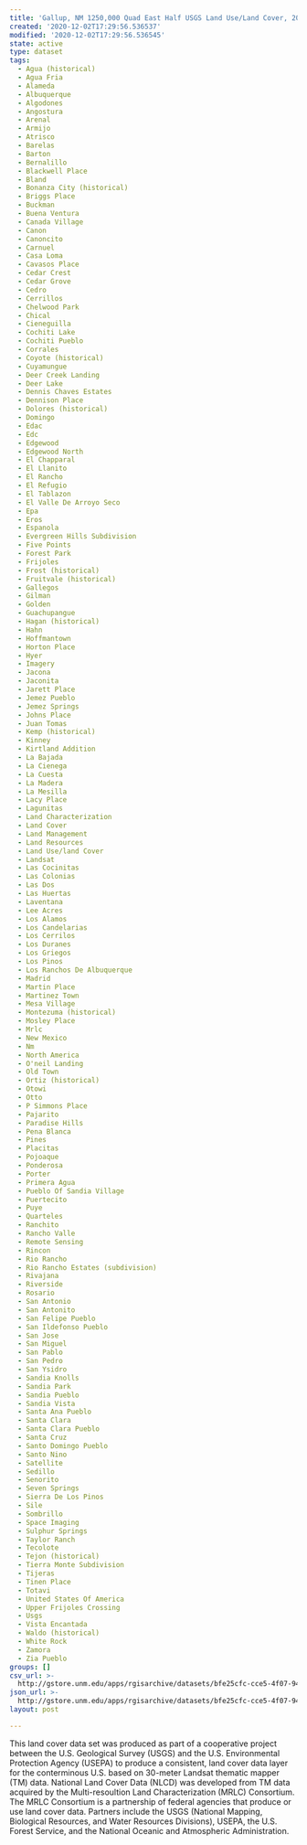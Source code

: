```yaml
---
title: 'Gallup, NM 1250,000 Quad East Half USGS Land Use/Land Cover, 2000'
created: '2020-12-02T17:29:56.536537'
modified: '2020-12-02T17:29:56.536545'
state: active
type: dataset
tags:
  - Agua (historical)
  - Agua Fria
  - Alameda
  - Albuquerque
  - Algodones
  - Angostura
  - Arenal
  - Armijo
  - Atrisco
  - Barelas
  - Barton
  - Bernalillo
  - Blackwell Place
  - Bland
  - Bonanza City (historical)
  - Briggs Place
  - Buckman
  - Buena Ventura
  - Canada Village
  - Canon
  - Canoncito
  - Carnuel
  - Casa Loma
  - Cavasos Place
  - Cedar Crest
  - Cedar Grove
  - Cedro
  - Cerrillos
  - Chelwood Park
  - Chical
  - Cieneguilla
  - Cochiti Lake
  - Cochiti Pueblo
  - Corrales
  - Coyote (historical)
  - Cuyamungue
  - Deer Creek Landing
  - Deer Lake
  - Dennis Chaves Estates
  - Dennison Place
  - Dolores (historical)
  - Domingo
  - Edac
  - Edc
  - Edgewood
  - Edgewood North
  - El Chapparal
  - El Llanito
  - El Rancho
  - El Refugio
  - El Tablazon
  - El Valle De Arroyo Seco
  - Epa
  - Eros
  - Espanola
  - Evergreen Hills Subdivision
  - Five Points
  - Forest Park
  - Frijoles
  - Frost (historical)
  - Fruitvale (historical)
  - Gallegos
  - Gilman
  - Golden
  - Guachupangue
  - Hagan (historical)
  - Hahn
  - Hoffmantown
  - Horton Place
  - Hyer
  - Imagery
  - Jacona
  - Jaconita
  - Jarett Place
  - Jemez Pueblo
  - Jemez Springs
  - Johns Place
  - Juan Tomas
  - Kemp (historical)
  - Kinney
  - Kirtland Addition
  - La Bajada
  - La Cienega
  - La Cuesta
  - La Madera
  - La Mesilla
  - Lacy Place
  - Lagunitas
  - Land Characterization
  - Land Cover
  - Land Management
  - Land Resources
  - Land Use/land Cover
  - Landsat
  - Las Cocinitas
  - Las Colonias
  - Las Dos
  - Las Huertas
  - Laventana
  - Lee Acres
  - Los Alamos
  - Los Candelarias
  - Los Cerrilos
  - Los Duranes
  - Los Griegos
  - Los Pinos
  - Los Ranchos De Albuquerque
  - Madrid
  - Martin Place
  - Martinez Town
  - Mesa Village
  - Montezuma (historical)
  - Mosley Place
  - Mrlc
  - New Mexico
  - Nm
  - North America
  - O'neil Landing
  - Old Town
  - Ortiz (historical)
  - Otowi
  - Otto
  - P Simmons Place
  - Pajarito
  - Paradise Hills
  - Pena Blanca
  - Pines
  - Placitas
  - Pojoaque
  - Ponderosa
  - Porter
  - Primera Agua
  - Pueblo Of Sandia Village
  - Puertecito
  - Puye
  - Quarteles
  - Ranchito
  - Rancho Valle
  - Remote Sensing
  - Rincon
  - Rio Rancho
  - Rio Rancho Estates (subdivision)
  - Rivajana
  - Riverside
  - Rosario
  - San Antonio
  - San Antonito
  - San Felipe Pueblo
  - San Ildefonso Pueblo
  - San Jose
  - San Miguel
  - San Pablo
  - San Pedro
  - San Ysidro
  - Sandia Knolls
  - Sandia Park
  - Sandia Pueblo
  - Sandia Vista
  - Santa Ana Pueblo
  - Santa Clara
  - Santa Clara Pueblo
  - Santa Cruz
  - Santo Domingo Pueblo
  - Santo Nino
  - Satellite
  - Sedillo
  - Senorito
  - Seven Springs
  - Sierra De Los Pinos
  - Sile
  - Sombrillo
  - Space Imaging
  - Sulphur Springs
  - Taylor Ranch
  - Tecolote
  - Tejon (historical)
  - Tierra Monte Subdivision
  - Tijeras
  - Tinen Place
  - Totavi
  - United States Of America
  - Upper Frijoles Crossing
  - Usgs
  - Vista Encantada
  - Waldo (historical)
  - White Rock
  - Zamora
  - Zia Pueblo
groups: []
csv_url: >-
  http://gstore.unm.edu/apps/rgisarchive/datasets/bfe25cfc-cce5-4f07-94fe-e4a7d91ee66c/gallup_eastshp.derived.csv
json_url: >-
  http://gstore.unm.edu/apps/rgisarchive/datasets/bfe25cfc-cce5-4f07-94fe-e4a7d91ee66c/gallup_eastshp.derived.json
layout: post

---
```

This land cover data set was produced as part of a cooperative project between the U.S. Geological Survey (USGS) and the U.S. Environmental Protection Agency (USEPA) to produce a consistent, land cover data layer for the conterminous U.S. based on 30-meter Landsat thematic mapper (TM) data. National Land Cover Data (NLCD) was developed from TM data acquired by the Multi-resoultion Land Characterization (MRLC) Consortium. The MRLC Consortium is a partnership of federal agencies that produce or use land cover data. Partners include the USGS (National Mapping, Biological Resources, and Water Resources Divisions), USEPA, the U.S. Forest Service, and the National Oceanic and Atmospheric Administration.
